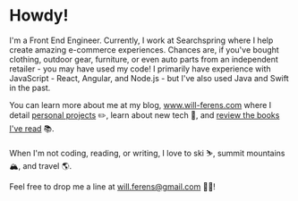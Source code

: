 # Howdy!

I'm a Front End Engineer. Currently, I work at Searchspring where I help create amazing e-commerce experiences. Chances are, if you've bought clothing, outdoor gear, furniture, or even auto parts from an independent retailer - you may have used my code! I primarily have experience with JavaScript - React, Angular, and Node.js - but I've also used Java and Swift in the past.

You can learn more about me at my blog, www.will-ferens.com where I detail [personal projects](https://www.will-ferens.com/blog/creating-my-book-log) ✏️, learn about new tech 👾, and [review the books I've read](https://www.will-ferens.com/books) 📚.

When I'm not coding, reading, or writing, I love to ski ⛷, summit mountains 🏔, and travel 🌎.

Feel free to drop me a line at will.ferens@gmail.com ✌🏽!
